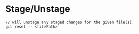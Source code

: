 # Stage/Unstage





```
// will unstage any staged changes for the given file(s).
git reset -- <filePath> 

```







